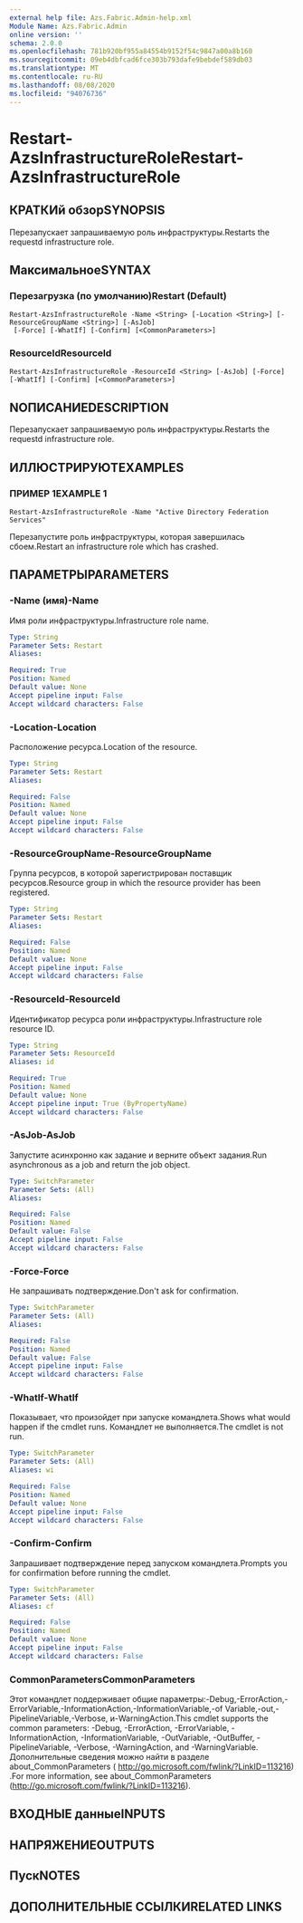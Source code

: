```yaml
---
external help file: Azs.Fabric.Admin-help.xml
Module Name: Azs.Fabric.Admin
online version: ''
schema: 2.0.0
ms.openlocfilehash: 781b920bf955a84554b9152f54c9847a00a8b160
ms.sourcegitcommit: 09eb4dbfcad6fce303b793dafe9bebdef589db03
ms.translationtype: MT
ms.contentlocale: ru-RU
ms.lasthandoff: 08/08/2020
ms.locfileid: "94076736"
---
```

# <span data-ttu-id="735e7-101">Restart-AzsInfrastructureRole</span><span class="sxs-lookup"><span data-stu-id="735e7-101">Restart-AzsInfrastructureRole</span></span>

## <span data-ttu-id="735e7-102">КРАТКИй обзор</span><span class="sxs-lookup"><span data-stu-id="735e7-102">SYNOPSIS</span></span>
<span data-ttu-id="735e7-103">Перезапускает запрашиваемую роль инфраструктуры.</span><span class="sxs-lookup"><span data-stu-id="735e7-103">Restarts the requestd infrastructure role.</span></span>

## <span data-ttu-id="735e7-104">Максимальное</span><span class="sxs-lookup"><span data-stu-id="735e7-104">SYNTAX</span></span>

### <span data-ttu-id="735e7-105">Перезагрузка (по умолчанию)</span><span class="sxs-lookup"><span data-stu-id="735e7-105">Restart (Default)</span></span>
```
Restart-AzsInfrastructureRole -Name <String> [-Location <String>] [-ResourceGroupName <String>] [-AsJob]
 [-Force] [-WhatIf] [-Confirm] [<CommonParameters>]
```

### <span data-ttu-id="735e7-106">ResourceId</span><span class="sxs-lookup"><span data-stu-id="735e7-106">ResourceId</span></span>
```
Restart-AzsInfrastructureRole -ResourceId <String> [-AsJob] [-Force] [-WhatIf] [-Confirm] [<CommonParameters>]
```

## <span data-ttu-id="735e7-107">NОПИСАНИЕ</span><span class="sxs-lookup"><span data-stu-id="735e7-107">DESCRIPTION</span></span>
<span data-ttu-id="735e7-108">Перезапускает запрашиваемую роль инфраструктуры.</span><span class="sxs-lookup"><span data-stu-id="735e7-108">Restarts the requestd infrastructure role.</span></span>

## <span data-ttu-id="735e7-109">ИЛЛЮСТРИРУЮТ</span><span class="sxs-lookup"><span data-stu-id="735e7-109">EXAMPLES</span></span>

### <span data-ttu-id="735e7-110">ПРИМЕР 1</span><span class="sxs-lookup"><span data-stu-id="735e7-110">EXAMPLE 1</span></span>
```
Restart-AzsInfrastructureRole -Name "Active Directory Federation Services"
```

<span data-ttu-id="735e7-111">Перезапустите роль инфраструктуры, которая завершилась сбоем.</span><span class="sxs-lookup"><span data-stu-id="735e7-111">Restart an infrastructure role which has crashed.</span></span>

## <span data-ttu-id="735e7-112">ПАРАМЕТРЫ</span><span class="sxs-lookup"><span data-stu-id="735e7-112">PARAMETERS</span></span>

### <span data-ttu-id="735e7-113">-Name (имя)</span><span class="sxs-lookup"><span data-stu-id="735e7-113">-Name</span></span>
<span data-ttu-id="735e7-114">Имя роли инфраструктуры.</span><span class="sxs-lookup"><span data-stu-id="735e7-114">Infrastructure role name.</span></span>

```yaml
Type: String
Parameter Sets: Restart
Aliases:

Required: True
Position: Named
Default value: None
Accept pipeline input: False
Accept wildcard characters: False
```

### <span data-ttu-id="735e7-115">-Location</span><span class="sxs-lookup"><span data-stu-id="735e7-115">-Location</span></span>
<span data-ttu-id="735e7-116">Расположение ресурса.</span><span class="sxs-lookup"><span data-stu-id="735e7-116">Location of the resource.</span></span>

```yaml
Type: String
Parameter Sets: Restart
Aliases:

Required: False
Position: Named
Default value: None
Accept pipeline input: False
Accept wildcard characters: False
```

### <span data-ttu-id="735e7-117">-ResourceGroupName</span><span class="sxs-lookup"><span data-stu-id="735e7-117">-ResourceGroupName</span></span>
<span data-ttu-id="735e7-118">Группа ресурсов, в которой зарегистрирован поставщик ресурсов.</span><span class="sxs-lookup"><span data-stu-id="735e7-118">Resource group in which the resource provider has been registered.</span></span>

```yaml
Type: String
Parameter Sets: Restart
Aliases:

Required: False
Position: Named
Default value: None
Accept pipeline input: False
Accept wildcard characters: False
```

### <span data-ttu-id="735e7-119">-ResourceId</span><span class="sxs-lookup"><span data-stu-id="735e7-119">-ResourceId</span></span>
<span data-ttu-id="735e7-120">Идентификатор ресурса роли инфраструктуры.</span><span class="sxs-lookup"><span data-stu-id="735e7-120">Infrastructure role resource ID.</span></span>

```yaml
Type: String
Parameter Sets: ResourceId
Aliases: id

Required: True
Position: Named
Default value: None
Accept pipeline input: True (ByPropertyName)
Accept wildcard characters: False
```

### <span data-ttu-id="735e7-121">-AsJob</span><span class="sxs-lookup"><span data-stu-id="735e7-121">-AsJob</span></span>
<span data-ttu-id="735e7-122">Запустите асинхронно как задание и верните объект задания.</span><span class="sxs-lookup"><span data-stu-id="735e7-122">Run asynchronous as a job and return the job object.</span></span>

```yaml
Type: SwitchParameter
Parameter Sets: (All)
Aliases:

Required: False
Position: Named
Default value: False
Accept pipeline input: False
Accept wildcard characters: False
```

### <span data-ttu-id="735e7-123">-Force</span><span class="sxs-lookup"><span data-stu-id="735e7-123">-Force</span></span>
<span data-ttu-id="735e7-124">Не запрашивать подтверждение.</span><span class="sxs-lookup"><span data-stu-id="735e7-124">Don't ask for confirmation.</span></span>

```yaml
Type: SwitchParameter
Parameter Sets: (All)
Aliases:

Required: False
Position: Named
Default value: False
Accept pipeline input: False
Accept wildcard characters: False
```

### <span data-ttu-id="735e7-125">-WhatIf</span><span class="sxs-lookup"><span data-stu-id="735e7-125">-WhatIf</span></span>
<span data-ttu-id="735e7-126">Показывает, что произойдет при запуске командлета.</span><span class="sxs-lookup"><span data-stu-id="735e7-126">Shows what would happen if the cmdlet runs.</span></span>
<span data-ttu-id="735e7-127">Командлет не выполняется.</span><span class="sxs-lookup"><span data-stu-id="735e7-127">The cmdlet is not run.</span></span>

```yaml
Type: SwitchParameter
Parameter Sets: (All)
Aliases: wi

Required: False
Position: Named
Default value: None
Accept pipeline input: False
Accept wildcard characters: False
```

### <span data-ttu-id="735e7-128">-Confirm</span><span class="sxs-lookup"><span data-stu-id="735e7-128">-Confirm</span></span>
<span data-ttu-id="735e7-129">Запрашивает подтверждение перед запуском командлета.</span><span class="sxs-lookup"><span data-stu-id="735e7-129">Prompts you for confirmation before running the cmdlet.</span></span>

```yaml
Type: SwitchParameter
Parameter Sets: (All)
Aliases: cf

Required: False
Position: Named
Default value: None
Accept pipeline input: False
Accept wildcard characters: False
```

### <span data-ttu-id="735e7-130">CommonParameters</span><span class="sxs-lookup"><span data-stu-id="735e7-130">CommonParameters</span></span>
<span data-ttu-id="735e7-131">Этот командлет поддерживает общие параметры:-Debug,-ErrorAction,-ErrorVariable,-InformationAction,-InformationVariable,-of Variable,-out,-PipelineVariable,-Verbose, и-WarningAction.</span><span class="sxs-lookup"><span data-stu-id="735e7-131">This cmdlet supports the common parameters: -Debug, -ErrorAction, -ErrorVariable, -InformationAction, -InformationVariable, -OutVariable, -OutBuffer, -PipelineVariable, -Verbose, -WarningAction, and -WarningVariable.</span></span> <span data-ttu-id="735e7-132">Дополнительные сведения можно найти в разделе about_CommonParameters ( http://go.microsoft.com/fwlink/?LinkID=113216) .</span><span class="sxs-lookup"><span data-stu-id="735e7-132">For more information, see about_CommonParameters (http://go.microsoft.com/fwlink/?LinkID=113216).</span></span>

## <span data-ttu-id="735e7-133">ВХОДНЫЕ данные</span><span class="sxs-lookup"><span data-stu-id="735e7-133">INPUTS</span></span>

## <span data-ttu-id="735e7-134">НАПРЯЖЕНИЕ</span><span class="sxs-lookup"><span data-stu-id="735e7-134">OUTPUTS</span></span>

## <span data-ttu-id="735e7-135">Пуск</span><span class="sxs-lookup"><span data-stu-id="735e7-135">NOTES</span></span>

## <span data-ttu-id="735e7-136">ДОПОЛНИТЕЛЬНЫЕ ССЫЛКИ</span><span class="sxs-lookup"><span data-stu-id="735e7-136">RELATED LINKS</span></span>
